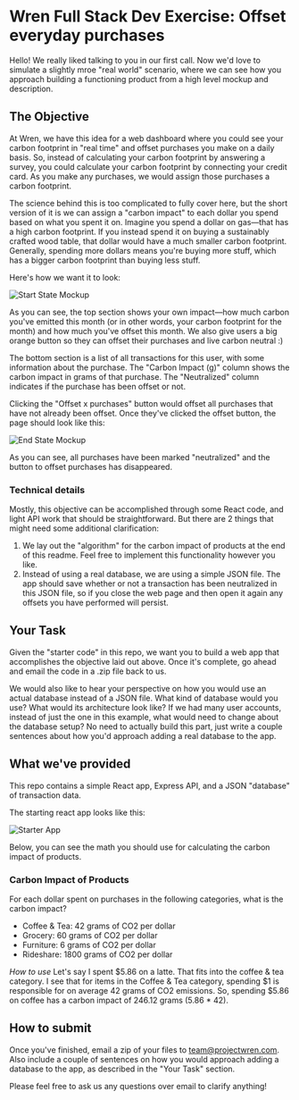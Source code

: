# Wren Full Stack Dev Exercise: Offset everyday purchases

Hello! We really liked talking to you in our first call. Now we'd love to simulate a slightly mroe "real world" scenario, where we can see how you approach building a functioning product from a high level mockup and description.

## The Objective

At Wren, we have this idea for a web dashboard where you could see your carbon footprint in "real time" and offset purchases you make on a daily basis. So, instead of calculating your carbon footprint by answering a survey, you could calculate your carbon footprint by connecting your credit card. As you make any purchases, we would assign those purchases a carbon footprint.

The science behind this is too complicated to fully cover here, but the short version of it is we can assign a "carbon impact" to each dollar you spend based on what you spent it on. Imagine you spend a dollar on gas—that has a high carbon footprint. If you instead spend it on buying a sustainably crafted wood table, that dollar would have a much smaller carbon footprint. Generally, spending more dollars means you're buying more stuff, which has a bigger carbon footprint than buying less stuff.

Here's how we want it to look:

![Start State Mockup](https://s3-us-west-2.amazonaws.com/secure.notion-static.com/672803c7-b7cc-4fe5-ae4b-cd43edcbe034/start_state.png)

As you can see, the top section shows your own impact—how much carbon you've emitted this month (or in other words, your carbon footprint for the month) and how much you've offset this month. We also give users a big orange button so they can offset their purchases and live carbon neutral :)

The bottom section is a list of all transactions for this user, with some information about the purchase. The "Carbon Impact (g)" column shows the carbon impact in grams of that purchase. The "Neutralized" column indicates if the purchase has been offset or not.

Clicking the "Offset x purchases" button would offset all purchases that have not already been offset. Once they've clicked the offset button, the page should look like this:

![End State Mockup](https://s3-us-west-2.amazonaws.com/secure.notion-static.com/956650ec-2281-4088-83d4-4c7742ba8019/end_state.png)

As you can see, all purchases have been marked "neutralized" and the button to offset purchases has disappeared.

### Technical details

Mostly, this objective can be accomplished through some React code, and light API work that should be straightforward. But there are 2 things that might need some additional clarification:

1. We lay out the "algorithm" for the carbon impact of products at the end of this readme. Feel free to implement this functionality however you like.
2. Instead of using a real database, we are using a simple JSON file. The app should save whether or not a transaction has been neutralized in this JSON file, so if you close the web page and then open it again any offsets you have performed will persist.

## Your Task

Given the "starter code" in this repo, we want you to build a web app that accomplishes the objective laid out above. Once it's complete, go ahead and email the code in a .zip file back to us.

We would also like to hear your perspective on how you would use an actual database instead of a JSON file. What kind of database would you use? What would its architecture look like? If we had many user accounts, instead of just the one in this example, what would need to change about the database setup? No need to actually build this part, just write a couple sentences about how you'd approach adding a real database to the app.

## What we've provided

This repo contains a simple React app, Express API, and a JSON "database" of transaction data.

The starting react app looks like this:

![Starter App](https://s3-us-west-2.amazonaws.com/secure.notion-static.com/748cc2f9-224f-413b-a7e3-4f54173ad697/Untitled.png)

Below, you can see the math you should use for calculating the carbon impact of products.

### Carbon Impact of Products

For each dollar spent on purchases in the following categories, what is the carbon impact?

- Coffee & Tea: 42 grams of CO2 per dollar
- Grocery: 60 grams of CO2 per dollar
- Furniture: 6 grams of CO2 per dollar
- Rideshare: 1800 grams of CO2 per dollar

*How to use*
Let's say I spent $5.86 on a latte. That fits into the coffee & tea category. I see that for items in the Coffee & Tea category, spending $1 is responsible for on average 42 grams of CO2 emissions. So, spending $5.86 on coffee has a carbon impact of 246.12 grams (5.86 * 42).

## How to submit

Once you've finished, email a zip of your files to team@projectwren.com. Also include a couple of sentences on how you would approach adding a database to the app, as described in the "Your Task" section.

Please feel free to ask us any questions over email to clarify anything!
